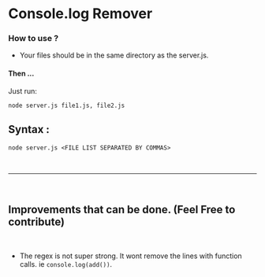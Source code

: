 # Console.log Remover

### How to use ?

- Your files should be in the same directory as the server.js.



#### Then ...

Just run:

    node server.js file1.js, file2.js

## Syntax : 

`node server.js <FILE LIST SEPARATED BY COMMAS>`

<br>
<hr>
<br>

## Improvements that can be done. (Feel Free to contribute)
<br>

- The regex is not super strong. It wont remove the lines with function calls. ie `console.log(add())`.

